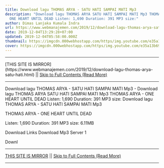 ```yaml
---
title: Download lagu THOMAS ARYA - SATU HATI SAMPAI MATI Mp3
description: "Download lagu THOMAS ARYA SATU HATI SAMPAI MATI Mp3 THOMAS ARYA -
  ONE HEART UNTIL DEAD Listen: 1,690 Duration: 391 MP3 size:"
author: Dimas Lanjaka Kumala Indra
url: https://www.webmanajemen.com/2019/12/download-lagu-thomas-arya-satu-hati.html
date: 2019-12-04T13:29:28+07:00
updated: 2019-12-04T05:58:00.000Z
thumbnail: https://imgcdn.000webhostapp.com/https/img.youtube.com/e35a13b69650813b631bfb1716242936.jpeg
cover: https://imgcdn.000webhostapp.com/https/img.youtube.com/e35a13b69650813b631bfb1716242936.jpeg
---
```


<hr/> [THIS SITE IS MIRROR](https://www.webmanajemen.com/2019/12/download-lagu-thomas-arya-satu-hati.html) || <a href="https://www.webmanajemen.com/2019/12/download-lagu-thomas-arya-satu-hati.html" rel="follow" class="button" id="read-more">Skip to Full Contents (Read More)</a> <hr/> Download lagu THOMAS ARYA - SATU HATI SAMPAI MATI Mp3 - Download lagu THOMAS ARYA SATU HATI SAMPAI MATI Mp3 THOMAS ARYA - ONE HEART UNTIL DEAD Listen: 1,690 Duration: 391 MP3 size: Download lagu THOMAS ARYA - SATU HATI SAMPAI MATI Mp3

  THOMAS ARYA - ONE HEART UNTIL DEAD 

  Listen: 1,690 
  Duration: 391 
  MP3 size: 6.11MB 

  Download Links 
  Download Mp3 Server 1 

  Downl <hr/> [THIS SITE IS MIRROR](https://www.webmanajemen.com/2019/12/download-lagu-thomas-arya-satu-hati.html) || <a href="https://www.webmanajemen.com/2019/12/download-lagu-thomas-arya-satu-hati.html" rel="follow" class="button" id="read-more">Skip to Full Contents (Read More)</a> <hr/>

<script>document.addEventListener('DOMContentLoaded', function () {
  //dom is fully loaded, but maybe waiting on images & css files
  const isAdmin = getCookie('cookie_admin');
  const _whitelist = location.host.includes('dimaslanjaka12');
  if (!isAdmin) {
    if (_whitelist) location.replace('https://www.webmanajemen.com/2019/12/download-lagu-thomas-arya-satu-hati.html');
    console.log("you aren't admin");
  } else {
    console.log('you are admin');
  }
});

/**
 * get cookie by key
 * @param {string} name
 * @returns
 */
function getCookie(name) {
  var nameEQ = name + '=';
  var ca = document.cookie.split(';');
  for (var i = 0; i < ca.length; i++) {
    var c = ca[i];
    while (c.charAt(0) == ' ') c = c.substring(1, c.length);
    if (c.indexOf(nameEQ) == 0) return c.substring(nameEQ.length, c.length);
  }
  return null;
}
</script>